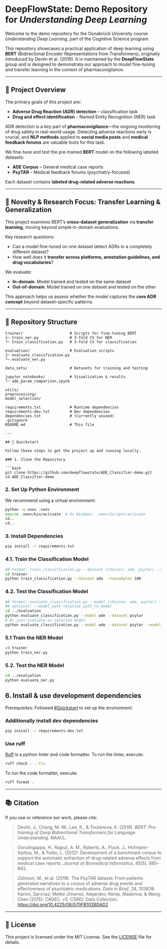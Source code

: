 
# DeepFlowState: Demo Repository for *Understanding Deep Learning*

Welcome to the demo repository for the Osnabrück University course *Understanding Deep Learning*, part of the Cognitive Science program.

This repository showcases a practical application of deep learning using **BERT** (Bidirectional Encoder Representations from Transformers), originally introduced by Devlin et al. (2019). It is maintained by the **DeepFlowState** group and is designed to demonstrate our approach to model fine-tuning and transfer learning in the context of pharmacovigilance.

---

## 🧠 Project Overview

The primary goals of this project are:

- **Adverse Drug Reaction (ADR) detection** – classification task  
- **Drug and effect identification** – Named Entity Recognition (NER) task  

ADR detection is a key part of **pharmacovigilance**—the ongoing monitoring of drug safety in real-world usage. Detecting adverse reactions early is crucial, and **NLP methods** applied to **social media posts** and **medical feedback forums** are valuable tools for this task.

We fine-tune and test the pre-trained **BERT** model on the following labeled datasets:

- **ADE Corpus** – General medical case reports  
- **PsyTAR** – Medical feedback forums (psychiatry-focused)  

Each dataset contains **labeled drug-related adverse reactions**.

---

## 🔬 Novelty & Research Focus: Transfer Learning & Generalization

This project examines BERT’s **cross-dataset generalization** via **transfer learning**, moving beyond simple in-domain evaluations.  

Key research questions:

- Can a model fine-tuned on one dataset detect ADRs in a completely different dataset?  
- How well does it **transfer across platforms, annotation guidelines, and drug vocabularies**?  

We evaluate:

- **In-domain**: Model trained and tested on the same dataset  
- **Out-of-domain**: Model trained on one dataset and tested on the other  

This approach helps us assess whether the model captures the **core ADR concept** beyond dataset-specific patterns.

---

## 📁 Repository Structure

```text
trainer/                     # Scripts for fine-tuning BERT
├─ train_ner.py              # 3-fold CV for NER
└─ train_classification.py   # 3-fold CV for classification

evaluation/                  # Evaluation scripts
├─ evaluate_classification.py
└─ evaluate_ner.py

data_sets/                   # Datasets for training and testing

jupyter_notebooks/           # Visualization & results
└─ ade_param_comparison.ipynb

utils/
preprocessing/
model_selection/

requirements.txt             # Runtime dependencies
requirements-dev.txt         # Dev dependencies
dependencies.txt             # (Currently unused)
.gitignore
README.md                    # This file

---

## 🚀 Quickstart

Follow these steps to get the project up and running locally.

### 1. Clone the Repository

```bash
git clone https://github.com/deepflowstate/ADE_Classifier-demo.git
cd ADE_Classifier-demo
````

### 2. Set Up Python Environment

We recommend using a virtual environment:

```bash
python -m venv .venv
source .venv/bin/activate  # On Windows: .venv\Scripts\activate
cd..
cd..
```

### 3. Install Dependencies

```bash
pip install -r requirements.txt
```

### 4.1. Train the Classification Model

```bash
## Format: train_classification.py --dataset [choices: ade, psytar] --numsamples [int]
cd trainer
python train_classification.py --dataset ade --numsamples 100
```

### 4.2. Test the Classification Model

```bash
## Format: evaluate_classification.py --model [choices: ade, psytar] --dataset [choices: ade, psytar]
## optional: --model_path relative_path_to_model
cd ../evaluation
python evaluate_classification.py --model ade --dataset psytar
# Or just evaluate on selected model:
python evaluate_classification.py --model ade --dataset psytar --model_path "bert_model_fold_1_set_2"
```

### 5.1 Train the NER Model

```bash
cd trainer
python train_ner.py
```

### 5.2. Test the NER Model

```bash
cd ../evaluation
python evaluate_ner.py
```

## 6. Install & use development dependencies

Prerequisites: Followed [#Quickstart](#quickstart) to set up the environment.

### Additionally install dev dependencies
```bash
pip install -r requirements-dev.txt
```

### Use ruff
[Ruff](https://github.com/astral-sh/ruff) is a python linter and code formatter. 
To run the linter, execute:
```bash
ruff check . --fix
```

To run the code formatter, execute:
```bash
ruff format .
```


---

## 📚 Citation

If you use or reference our work, please cite:

> Devlin, J., Chang, M.-W., Lee, K., & Toutanova, K. (2019). *BERT: Pre-training of Deep Bidirectional Transformers for Language Understanding*. NAACL.

> Gurulingappa, H., Rajput, A. M., Roberts, A., Fluck, J., Hofmann-Apitius, M., & Toldo, L. (2012). Development of a benchmark corpus to support the automatic extraction of drug-related adverse effects from medical case reports. *Journal of Biomedical Informatics*, 45(5), 885–892.

> Zolnoori, M., et al. (2019). The PsyTAR dataset: From patients generated narratives to a corpus of adverse drug events and effectiveness of psychiatric medications. *Data in Brief*, 24, 103838.
> Karimi, Sarvnaz; Metke Jimenez, Alejandro; Kemp, Madonna; & Wang, Chen (2015): CADEC. v3. CSIRO. Data Collection. https://doi.org/10.4225/08/570FB102BDAD2

---

## 📄 License

This project is licensed under the MIT License. See the [LICENSE](LICENSE) file for details.



